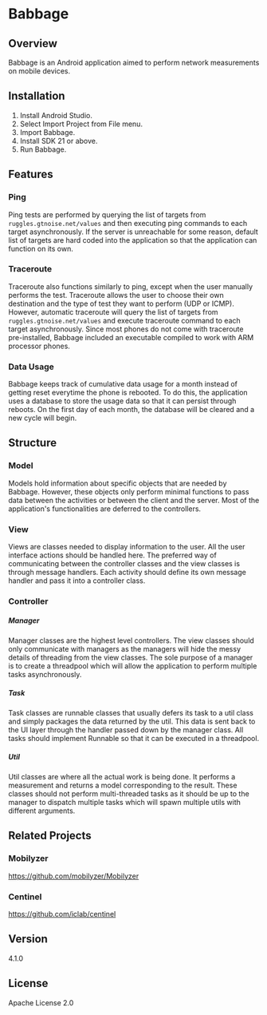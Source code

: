 Babbage
=============
## Overview
Babbage is an Android application aimed to perform network measurements on mobile devices.

## Installation
1. Install Android Studio.
2. Select Import Project from File menu.
3. Import Babbage.
4. Install SDK 21 or above.
5. Run Babbage.

## Features
### Ping
Ping tests are performed by querying the list of targets from `ruggles.gtnoise.net/values` and then executing ping commands to each target asynchronously. If the server is unreachable for some reason, default list of targets are hard coded into the application so that the application can function on its own.
### Traceroute
Traceroute also functions similarly to ping, except when the user manually performs the test. Traceroute allows the user to choose their own destination and the type of test they want to perform (UDP or ICMP). However, automatic traceroute will query the list of targets from `ruggles.gtnoise.net/values` and execute traceroute command to each target asynchronously. Since most phones do not come with traceroute pre-installed, Babbage included an executable compiled to work with ARM processor phones.
### Data Usage
Babbage keeps track of cumulative data usage for a month instead of getting reset everytime the phone is rebooted. To do this, the application uses a database to store the usage data so that it can persist through reboots. On the first day of each month, the database will be cleared and a new cycle will begin.
## Structure
### Model
Models hold information about specific objects that are needed by Babbage. However, these objects only perform minimal functions to pass data between the activities or between the client and the server. Most of the application's functionalities are deferred to the controllers.

### View
Views are classes needed to display information to the user. All the user interface actions should be handled here. The preferred way of communicating between the controller classes and the view classes is through message handlers. Each activity should define its own message handler and pass it into a controller class.

### Controller
##### Manager
Manager classes are the highest level controllers. The view classes should only communicate with managers as the managers will hide the messy details of threading from the view classes. The sole purpose of a manager is to create a threadpool which will allow the application to perform multiple tasks asynchronously.

##### Task
Task classes are runnable classes that usually defers its task to a util class and simply packages the data returned by the util. This data is sent back to the UI layer through the handler passed down by the manager class. All tasks should implement Runnable so that it can be executed in a threadpool.

##### Util
Util classes are where all the actual work is being done. It performs a measurement and returns a model corresponding to the result. These classes should not perform multi-threaded tasks as it should be up to the manager to dispatch multiple tasks which will spawn multiple utils with different arguments.

## Related Projects
### Mobilyzer
https://github.com/mobilyzer/Mobilyzer

### Centinel
https://github.com/iclab/centinel

## Version
4.1.0

License
----
Apache License 2.0
